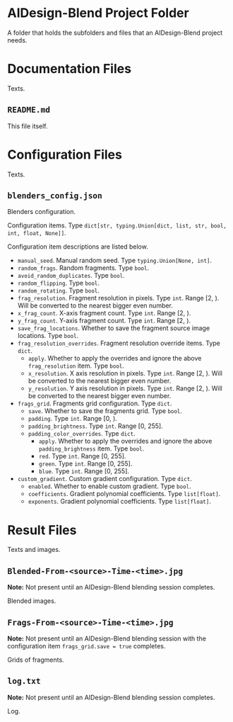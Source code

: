 <!---
Copyright 2022 Yucheng Liu. GNU GPL3 license.
GNU GPL3 license copy: https://www.gnu.org/licenses/gpl-3.0.txt
First added by username: liu-yucheng
Last updated by username: liu-yucheng
--->

# AIDesign-Blend Project Folder

A folder that holds the subfolders and files that an AIDesign-Blend project needs.

# Documentation Files

Texts.

## `README.md`

This file itself.

# Configuration Files

Texts.

## `blenders_config.json`

Blenders configuration.

Configuration items. Type `dict[str, typing.Union[dict, list, str, bool, int, float, None]]`.

Configuration item descriptions are listed below.

- `manual_seed`. Manual random seed. Type `typing.Union[None, int]`.
- `random_frags`. Random fragments. Type `bool`.
- `avoid_random_duplicates`. Type `bool`.
- `random_flipping`. Type `bool`.
- `random_rotating`. Type `bool`.
- `frag_resolution`. Fragment resolution in pixels. Type `int`. Range [2, ). Will be converted to the nearest bigger even number.
- `x_frag_count`. X-axis fragment count. Type `int`. Range [2, ).
- `y_frag_count`. Y-axis fragment count. Type `int`. Range [2, ).
- `save_frag_locations`. Whether to save the fragment source image locations. Type `bool`.
- `frag_resolution_overrides`. Fragment resolution override items. Type `dict`.
  - `apply`. Whether to apply the overrides and ignore the above `frag_resolution` item. Type `bool`.
  - `x_resolution`. X axis resolution in pixels. Type `int`. Range [2, ). Will be converted to the nearest bigger even number.
  - `y_resolution`. Y axis resolution in pixels. Type `int`. Range [2, ). Will be converted to the nearest bigger even number.
- `frags_grid`. Fragments grid configuration. Type `dict`.
  - `save`. Whether to save the fragments grid. Type `bool`.
  - `padding`. Type `int`. Range [0, ).
  - `padding_brightness`. Type `int`. Range [0, 255].
  - `padding_color_overrides`. Type `dict`.
    - `apply`. Whether to apply the overrides and ignore the above `padding_brightness` item. Type `bool`.
    - `red`. Type `int`. Range [0, 255].
    - `green`. Type `int`. Range [0, 255].
    - `blue`. Type `int`. Range [0, 255].
- `custom_gradient`. Custom gradient configuration. Type `dict`.
  - `enabled`. Whether to enable custom gradient. Type `bool`.
  - `coefficients`. Gradient polynomial coefficients. Type `list[float]`.
  - `exponents`. Gradient polynomial coefficients. Type `list[float]`.

# Result Files

Texts and images.

## `Blended-From-<source>-Time-<time>.jpg`

**Note:** Not present until an AIDesign-Blend blending session completes.

Blended images.

## `Frags-From-<source>-Time-<time>.jpg`

**Note:** Not present until an AIDesign-Blend blending session with the configuration item `frags_grid.save = true` completes.

Grids of fragments.

## `log.txt`

**Note:** Not present until an AIDesign-Blend blending session completes.

Log.
